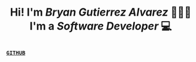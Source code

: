 <h1 align="center"> Hi! I'm <em>Bryan Gutierrez Alvarez</em> 🙋🏻‍♂️<br/>
I'm a <em>Software Developer</em> 💻
</h1>

[<kbd> <br/> **GITHUB** <br/> </kbd>](https://github.com/BryanGuti)
